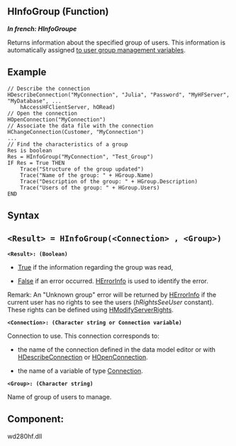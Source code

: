 


## HInfoGroup (Function)

***In french: HInfoGroupe***



<a name="XUse"></a>
<a name="Use"></a>
<a name="description"></a>
Returns information about the specified group of users. This information is automatically assigned [to user group management variables](../WDLang4/3044315.md).


<a name="Example1"></a>
<a name="sample_code"></a>

## Example


```wl
// Describe the connection
HDescribeConnection("MyConnection", "Julia", "Password", "MyHFServer", "MyDatabase", ...
	hAccessHFClientServer, hORead)
// Open the connection
HOpenConnection("MyConnection")
// Associate the data file with the connection
HChangeConnection(Customer, "MyConnection")
...
// Find the characteristics of a group
Res is boolean
Res = HInfoGroup("MyConnection", "Test_Group")
IF Res = True THEN
	Trace("Structure of the group updated")
	Trace("Name of the group: " + HGroup.Name)
	Trace("Description of the group: " + HGroup.Description)
	Trace("Users of the group: " + HGroup.Users)
END
```

<a name="XSYNTAX"></a>
<a name="SYNTAX1"></a>

## Syntax

`<Result> = HInfoGroup(<Connection> , <Group>)`
---

**`<Result>: (Boolean)`**



- <u><u><u><u>True</u></u></u></u> if the information regarding the group was read,

- <u><u><u><u>False</u></u></u></u> if an error occurred. [HErrorInfo](../WDLang4/3044071.md) is used to identify the error.




Remark: An "Unknown group" error will be returned by [HErrorInfo](../WDLang4/3044071.md) if the current user has no rights to see the users (*hRightsSeeUser* constant). These rights can be defined using [HModifyServerRights](../WDLang4/3044328.md).

**`<Connection>: (Character string or Connection variable)`**

Connection to use. This connection corresponds to: 

- the name of the connection defined in the data model editor or with [HDescribeConnection](../WDLang4/3044205.md) or [HOpenConnection](../WDLang4/3044107.md).

- the name of a variable of type [Connection](../WDLang4/1514073.md).




**`<Group>: (Character string)`**

Name of group of users to manage.



<a name="NOTE0"></a>
<a name="XComponent"></a>

## Component:
wd280hf.dll
